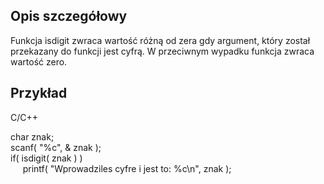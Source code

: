 ## Opis szczegółowy

Funkcja isdigit zwraca wartość różną od zera gdy argument, który został przekazany do funkcji jest cyfrą. W przeciwnym wypadku funkcja zwraca wartość zero.

## Przykład

C/C++

char znak;  
scanf( "%c", & znak );  
if( isdigit( znak ) )  
     printf( "Wprowadziles cyfre i jest to: %c\n", znak );